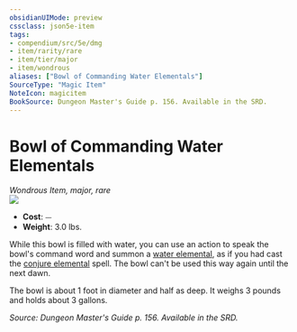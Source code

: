 ```yaml
---
obsidianUIMode: preview
cssclass: json5e-item
tags:
- compendium/src/5e/dmg
- item/rarity/rare
- item/tier/major
- item/wondrous
aliases: ["Bowl of Commanding Water Elementals"]
SourceType: "Magic Item"
NoteIcon: magicitem
BookSource: Dungeon Master's Guide p. 156. Available in the SRD.
---
```

# Bowl of Commanding Water Elementals
*Wondrous Item, major, rare*  
![](/2-Mechanics/CLI/items/img/bowl-of-commanding-water-elementals.webp#right)  

- **Cost**: ⏤
- **Weight**: 3.0 lbs.

While this bowl is filled with water, you can use an action to speak the bowl's command word and summon a [water elemental](/2-Mechanics/CLI/bestiary/elemental/water-elemental.md), as if you had cast the [conjure elemental](/2-Mechanics/CLI/spells/conjure-elemental.md) spell. The bowl can't be used this way again until the next dawn.

The bowl is about 1 foot in diameter and half as deep. It weighs 3 pounds and holds about 3 gallons.

*Source: Dungeon Master's Guide p. 156. Available in the SRD.*